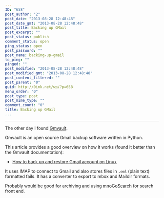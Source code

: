 ```yaml
---
ID: "658"
post_author: "2"
post_date: "2013-08-28 12:48:48"
post_date_gmt: "2013-08-28 12:48:48"
post_title: Backing up GMail
post_excerpt: ""
post_status: publish
comment_status: open
ping_status: open
post_password: ""
post_name: backing-up-gmail
to_ping: ""
pinged: ""
post_modified: "2013-08-28 12:48:48"
post_modified_gmt: "2013-08-28 12:48:48"
post_content_filtered: ""
post_parent: "0"
guid: http://0ink.net/wp/?p=658
menu_order: "0"
post_type: post
post_mime_type: ""
comment_count: "0"
title: Backing up GMail
...
```

---

The other day I found <a href="http://gmvault.org/index.html">Gmvault</a>.

Gmvault is an open source Gmail backup software written in Python.

This article provides a good overview on how it works (found it better than the Gmvault documentation):

<ul>
<li><a href="http://xmodulo.com/2013/08/how-to-back-up-and-restore-gmail-account-on-linux.html">How to back up and restore Gmail account on Linux</a></li>
</ul>

It uses IMAP to connect to Gmail and also stores files in <code>.eml</code> (plain text) formatted fails.  It has a converter to export to mbox and Maildir formats.

Probably would be good for archiving and using <a href="http://freecode.com/projects/udmsearch">mnoGoSearch</a> for search front end.

